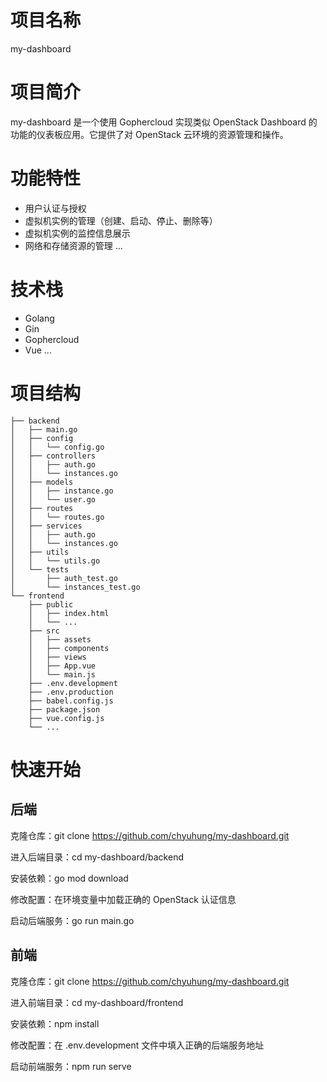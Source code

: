 # 项目名称

my-dashboard

# 项目简介

my-dashboard 是一个使用 Gophercloud 实现类似 OpenStack Dashboard 的功能的仪表板应用。它提供了对 OpenStack 云环境的资源管理和操作。

# 功能特性

- 用户认证与授权
- 虚拟机实例的管理（创建、启动、停止、删除等）
- 虚拟机实例的监控信息展示
- 网络和存储资源的管理
...
# 技术栈

- Golang
- Gin
- Gophercloud
- Vue
...
# 项目结构

```
├── backend
│   ├── main.go
│   ├── config
│   │   └── config.go
│   ├── controllers
│   │   ├── auth.go
│   │   └── instances.go
│   ├── models
│   │   ├── instance.go
│   │   └── user.go
│   ├── routes
│   │   └── routes.go
│   ├── services
│   │   ├── auth.go
│   │   └── instances.go
│   ├── utils
│   │   └── utils.go
│   └── tests
│       ├── auth_test.go
│       └── instances_test.go
└── frontend
    ├── public
    │   ├── index.html
    │   └── ...
    ├── src
    │   ├── assets
    │   ├── components
    │   ├── views
    │   ├── App.vue
    │   └── main.js
    ├── .env.development
    ├── .env.production
    ├── babel.config.js
    ├── package.json
    ├── vue.config.js
    └── ...
```
# 快速开始
## 后端

克隆仓库：git clone https://github.com/chyuhung/my-dashboard.git

进入后端目录：cd my-dashboard/backend

安装依赖：go mod download

修改配置：在环境变量中加载正确的 OpenStack 认证信息

启动后端服务：go run main.go

## 前端

克隆仓库：git clone https://github.com/chyuhung/my-dashboard.git

进入前端目录：cd my-dashboard/frontend

安装依赖：npm install

修改配置：在 .env.development 文件中填入正确的后端服务地址

启动前端服务：npm run serve
